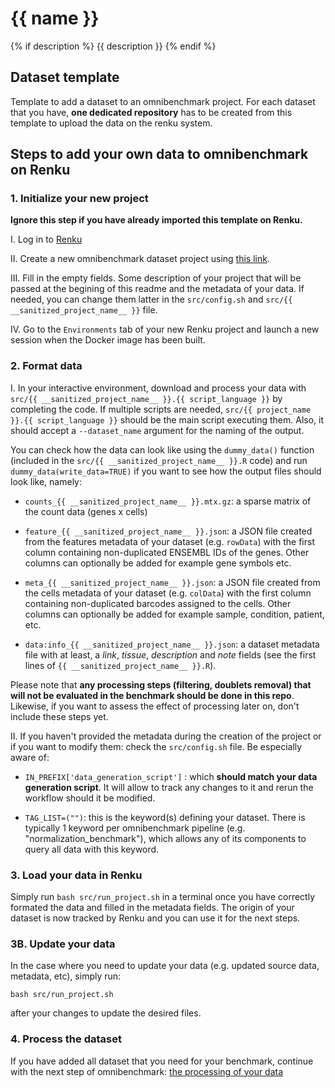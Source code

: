 # {{ name }}
{% if description %}
{{ description }}
{% endif %}

## Dataset template

Template to add a dataset to an omnibenchmark project. For each dataset that you have, **one dedicated repository** has to be created from this template to upload the data on the renku system. 

## Steps to add your own data to omnibenchmark on Renku

### 1. Initialize your new project

**Ignore this step if you have already imported this template on Renku.**

I. Log in to [Renku](https://renkulab.io)

II. Create a new omnibenchmark dataset project using [this link](https://renkulab.io/projects/new?data=eyJ1cmwiOiJodHRwczovL2dpdGh1Yi5jb20vYW5zb25yZWwvY29udHJpYnV0ZWQtcHJvamVjdC10ZW1wbGF0ZXMiLCJyZWYiOiJtYWluIiwidGVtcGxhdGUiOiJDdXN0b20vb21uaWJlbmNoLWRhdGFzZXQifQ%3D%3D).

III. Fill in the empty fields. Some description of your project that will be passed at the begining of this readme and the metadata of your data. If needed, you can change them latter in the `src/config.sh`  and `src/{{ __sanitized_project_name__ }}` file. 

IV. Go to the `Environments` tab of your new Renku project and launch a new session when the Docker image has been built. 

### 2. Format data

I. In your interactive environment, download and process your data with `src/{{ __sanitized_project_name__ }}.{{ script_language }}` by completing the code. If multiple scripts are needed, `src/{{ project_name }}.{{ script_language }}` should be the main script executing them. Also, it should accept a `--dataset_name` argument for the naming of the output. 

You can check how the data can look like using the `dummy_data()` function (included in the `src/{{ __sanitized_project_name__ }}.R` code) and run `dummy_data(write_data=TRUE)` if you want to see how the output files should look like, namely: 

- `counts_{{ __sanitized_project_name__ }}.mtx.gz`: a sparse matrix of the count data (genes x cells)

- `feature_{{ __sanitized_project_name__ }}.json`: a JSON file created from the features metadata of your dataset (e.g. `rowData`) with the first column containing non-duplicated ENSEMBL IDs of the genes. Other columns can optionally be added for example gene symbols etc. 

- `meta_{{ __sanitized_project_name__ }}.json`: a JSON file created from the cells metadata of your dataset (e.g. `colData`) with the first column containing non-duplicated barcodes assigned to the cells. Other columns can optionally be added for example sample, condition, patient, etc. 

- `data:info_{{ __sanitized_project_name__ }}.json`: a dataset metadata file with at least, a *link*, *tissue*, *description* and *note* fields (see the first lines of `{{ __sanitized_project_name__ }}.R`).

Please note that **any processing steps (filtering, doublets removal) that will not be evaluated in the benchmark should be done in this repo**. Likewise, if you want to assess the effect of processing later on, don't include these steps yet.

II. If you haven't provided the metadata during the creation of the project or if you want to modify them: check the `src/config.sh` file. Be especially aware of: 

- `IN_PREFIX['data_generation_script']` : which **should match your data generation script**. It will allow to track any changes to it and rerun the workflow should it be modified. 

- `TAG_LIST=("")`: this is the keyword(s) defining your dataset. There is typically 1 keyword per omnibenchmark pipeline (e.g. "normalization_benchmark"), which allows any of its components to query all data with this keyword. 

### 3. Load your data in Renku

Simply run `bash src/run_project.sh` in a terminal once you have correctly formated the data and filled in the metadata fields. The origin of your dataset is now tracked by Renku and you can use it for the next steps. 

### 3B. Update your data

In the case where you need to update your data (e.g. updated source data, metadata, etc), simply run: 

`bash src/run_project.sh`

after your changes to update the desired files. 

### 4. Process the dataset

If you have added all dataset that you need for your benchmark, continue with the next step of omnibenchmark: [the processing of your data](https://github.com/ansonrel/contributed-project-templates/tree/main/omnibench-processing)


